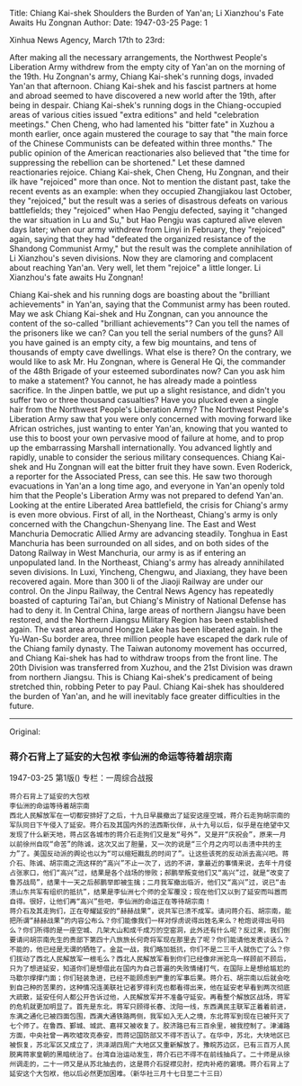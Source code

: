 Title: Chiang Kai-shek Shoulders the Burden of Yan'an; Li Xianzhou's Fate Awaits Hu Zongnan
Author:
Date: 1947-03-25
Page: 1

Xinhua News Agency, March 17th to 23rd:

After making all the necessary arrangements, the Northwest People's Liberation Army withdrew from the empty city of Yan'an on the morning of the 19th. Hu Zongnan's army, Chiang Kai-shek's running dogs, invaded Yan'an that afternoon. Chiang Kai-shek and his fascist partners at home and abroad seemed to have discovered a new world after the 19th, after being in despair. Chiang Kai-shek's running dogs in the Chiang-occupied areas of various cities issued "extra editions" and held "celebration meetings." Chen Cheng, who had lamented his "bitter fate" in Xuzhou a month earlier, once again mustered the courage to say that "the main force of the Chinese Communists can be defeated within three months." The public opinion of the American reactionaries also believed that "the time for suppressing the rebellion can be shortened." Let these damned reactionaries rejoice. Chiang Kai-shek, Chen Cheng, Hu Zongnan, and their ilk have "rejoiced" more than once. Not to mention the distant past, take the recent events as an example: when they occupied Zhangjiakou last October, they "rejoiced," but the result was a series of disastrous defeats on various battlefields; they "rejoiced" when Hao Pengju defected, saying it "changed the war situation in Lu and Su," but Hao Pengju was captured alive eleven days later; when our army withdrew from Linyi in February, they "rejoiced" again, saying that they had "defeated the organized resistance of the Shandong Communist Army," but the result was the complete annihilation of Li Xianzhou's seven divisions. Now they are clamoring and complacent about reaching Yan'an. Very well, let them "rejoice" a little longer. Li Xianzhou's fate awaits Hu Zongnan!

Chiang Kai-shek and his running dogs are boasting about the "brilliant achievements" in Yan'an, saying that the Communist army has been routed. May we ask Chiang Kai-shek and Hu Zongnan, can you announce the content of the so-called "brilliant achievements"? Can you tell the names of the prisoners like we can? Can you tell the serial numbers of the guns? All you have gained is an empty city, a few big mountains, and tens of thousands of empty cave dwellings. What else is there? On the contrary, we would like to ask Mr. Hu Zongnan, where is General He Qi, the commander of the 48th Brigade of your esteemed subordinates now? Can you ask him to make a statement? You cannot, he has already made a pointless sacrifice. In the Jinpen battle, we put up a slight resistance, and didn't you suffer two or three thousand casualties? Have you plucked even a single hair from the Northwest People's Liberation Army? The Northwest People's Liberation Army saw that you were only concerned with moving forward like African ostriches, just wanting to enter Yan'an, knowing that you wanted to use this to boost your own pervasive mood of failure at home, and to prop up the embarrassing Marshall internationally. You advanced lightly and rapidly, unable to consider the serious military consequences. Chiang Kai-shek and Hu Zongnan will eat the bitter fruit they have sown. Even Roderick, a reporter for the Associated Press, can see this. He saw two thorough evacuations in Yan'an a long time ago, and everyone in Yan'an openly told him that the People's Liberation Army was not prepared to defend Yan'an. Looking at the entire Liberated Area battlefield, the crisis for Chiang's army is even more obvious. First of all, in the Northeast, Chiang's army is only concerned with the Changchun-Shenyang line. The East and West Manchuria Democratic Allied Army are advancing steadily. Tonghua in East Manchuria has been surrounded on all sides, and on both sides of the Datong Railway in West Manchuria, our army is as if entering an unpopulated land. In the Northeast, Chiang's army has already annihilated seven divisions. In Luxi, Yincheng, Chengwu, and Jiaxiang, they have been recovered again. More than 300 li of the Jiaoji Railway are under our control. On the Jinpu Railway, the Central News Agency has repeatedly boasted of capturing Tai'an, but Chiang's Ministry of National Defense has had to deny it. In Central China, large areas of northern Jiangsu have been restored, and the Northern Jiangsu Military Region has been established again. The vast area around Hongze Lake has been liberated again. In the Yu-Wan-Su border area, three million people have escaped the dark rule of the Chiang family dynasty. The Taiwan autonomy movement has occurred, and Chiang Kai-shek has had to withdraw troops from the front line. The 20th Division was transferred from Xuzhou, and the 21st Division was drawn from northern Jiangsu. This is Chiang Kai-shek's predicament of being stretched thin, robbing Peter to pay Paul. Chiang Kai-shek has shouldered the burden of Yan'an, and he will inevitably face greater difficulties in the future.



<hr /> 

Original: 


### 蒋介石背上了延安的大包袱  李仙洲的命运等待着胡宗南

1947-03-25
第1版()
专栏：一周综合战报

    蒋介石背上了延安的大包袱
    李仙洲的命运等待着胡宗南
    西北人民解放军在一切都安排好了之后，十九日早晨撤出了延安这座空城，蒋介石走狗胡宗南的军队同日下午侵入了延安。蒋介石及其国内外的法西斯伙伴，从十九号以后，似乎是在绝望中又发现了什么新天地，蒋占区各城市的蒋介石走狗们又是发“号外”，又是开“庆祝会”，原来一月以前徐州自叹“命苦”的陈诚，这次又出了胆量，又一次的说是“三个月之内可以击溃中共的主力”了。美国反动派的舆论也以为“可以缩短戡乱的时间了”。让这些该死的反动派去高兴吧。蒋介石、陈诚、胡宗南之流这样的“高兴”不止一次了，远的不讲，拿最近的事情来说，去年十月侵占张家口，他们“高兴”过，结果是各个战场的惨败；郝鹏举叛变他们又“高兴”过，就是“改变了鲁苏战局”，结果十一天之后郝鹏举即被生擒；二月我军撤出临沂，他们又“高兴”过，说已“击溃山东共军有组织的抵抗”，结果是李仙洲七个师的全军覆没；现在他们又以到了延安而叫嚣而自得。很好，让他们再“高兴”些吧，李仙洲的命运正在等待胡宗南！
    蒋介石及其走狗们，正在夸耀延安的“赫赫战果”，说共军已溃不成军。请问蒋介石、胡宗南，能把所谓“赫赫战果”的内容公布么？你们能像我们一样对俘虏说得出姓名来么？枪炮说得出号码么？你们所得的是一座空城、几架大山和成千成万的空窑洞，此外还有什么呢？反过来，我们倒要请问胡宗南先生的贵部下第四十八旅旅长何奇将军现在那里去了呢？你们能请他发表谈话么？不能的，他已经是无谓的牺牲了。金盆一战，我们略加抵抗，你们不是二三千人就伤亡了么？你们拔动了西北人民解放军一根毛么？西北人民解放军看到你们已经像非洲驼鸟一样顾前不顾后，只为了想进延安，知道你们是想借此在国内为自己普遍的失败情绪打气，在国际上是想给尴尬的马歇尔撑撑门面；你们轻装急进，已经不能顾虑到严重的军事后果。蒋介石、胡宗南以后就会吃到自己种的苦果的，这种情况连美联社记者罗得利克也都看得出来，他在延安老早看到两次彻底大疏散，延安任何人都公开告诉过他，人民解放军并不准备守延安。再看整个解放区战场，蒋军的危机就更加明显了。首先是东北，蒋军只顾得长春、沈阳一线，东西满民主联军正着着前进，东满之通化已被四面包围，西满大通铁路两侧，我军如入无人之境，东北蒋军到现在已被歼灭了七个师了。在鲁西、鄞城、城武、嘉祥又被收复了。胶济路已有三百余里，被我控制了。津浦路方面，中央社曾一再吹嘘攻克泰安，而蒋记国防部又不得不否认了。在华中，苏北，大块地区已被恢复，苏北军区又成立了，洪泽湖四周广大地区又重新解放了。豫皖苏边区，已有三百万人民脱离蒋家皇朝的黑暗统治了。台湾自治运动发生，蒋介石已不得不在前线抽兵了。二十师是从徐州调走的，二十一师又是从苏北抽去的，这是蒋介石捉襟见肘，挖肉补疮的窘境。蒋介石背上了延安这个大包袱，他以后必然更加困难。（新华社三月十七日至二十三日）
